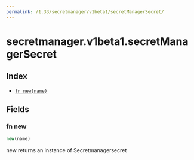 ```yaml
---
permalink: /1.33/secretmanager/v1beta1/secretManagerSecret/
---
```


# secretmanager.v1beta1.secretManagerSecret



## Index

* [`fn new(name)`](#fn-new)

## Fields

### fn new

```ts
new(name)
```

new returns an instance of Secretmanagersecret